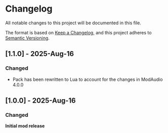 # Changelog

All notable changes to this project will be documented in this file.

The format is based on [Keep a Changelog](https://keepachangelog.com/en/1.1.0/),
and this project adheres to [Semantic Versioning](https://semver.org/spec/v2.0.0.html).

## [1.1.0] - 2025-Aug-16

### Changed

- Pack has been rewritten to Lua to account for the changes in ModAudio 4.0.0

## [1.0.0] - 2025-Aug-16

### Changed

**Initial mod release**